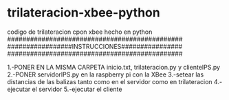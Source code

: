 # trilateracion-xbee-python
codigo de trilateracion cpon xbee hecho en python 
##############################################
#################INSTRUCCIONES################
##############################################

1.-PONER EN LA MISMA CARPETA inicio.txt, trilateracion.py y clienteIPS.py
2.-PONER servidorIPS.py en la raspberry pi con la XBee
3.-setear las distancias de las balizas tanto como en el servidor como en trilateracion
4.-ejecutar el servidor 
5.-ejecutar el cliente
